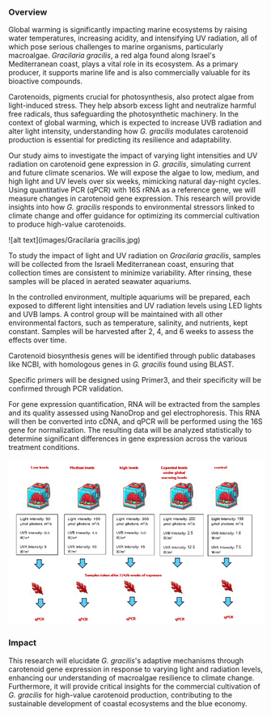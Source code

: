 ### Overview

Global warming is significantly impacting marine ecosystems by raising water temperatures, increasing acidity, and intensifying UV radiation, all of which pose serious challenges to marine organisms, particularly macroalgae. *Gracilaria gracilis*, a red alga found along Israel's Mediterranean coast, plays a vital role in its ecosystem. As a primary producer, it supports marine life and is also commercially valuable for its bioactive compounds.

Carotenoids, pigments crucial for photosynthesis, also protect algae from light-induced stress. They help absorb excess light and neutralize harmful free radicals, thus safeguarding the photosynthetic machinery. In the context of global warming, which is expected to increase UVB radiation and alter light intensity, understanding how *G. gracilis* modulates carotenoid production is essential for predicting its resilience and adaptability.

Our study aims to investigate the impact of varying light intensities and UV radiation on carotenoid gene expression in *G. gracilis*, simulating current and future climate scenarios. We will expose the algae to low, medium, and high light and UV levels over six weeks, mimicking natural day-night cycles. Using quantitative PCR (qPCR) with 16S rRNA as a reference gene, we will measure changes in carotenoid gene expression. This research will provide insights into how *G. gracilis* responds to environmental stressors linked to climate change and offer guidance for optimizing its commercial cultivation to produce high-value carotenoids.

![alt text](images/Gracilaria gracilis.jpg)

To study the impact of light and UV radiation on *Gracilaria gracilis*, samples will be collected from the Israeli Mediterranean coast, ensuring that collection times are consistent to minimize variability. After rinsing, these samples will be placed in aerated seawater aquariums. 

In the controlled environment, multiple aquariums will be prepared, each exposed to different light intensities and UV radiation levels using LED lights and UVB lamps. A control group will be maintained with all other environmental factors, such as temperature, salinity, and nutrients, kept constant. Samples will be harvested after 2, 4, and 6 weeks to assess the effects over time.

Carotenoid biosynthesis genes will be identified through public databases like NCBI, with homologous genes in *G. gracilis* found using BLAST. 

Specific primers will be designed using Primer3, and their specificity will be confirmed through PCR validation.

For gene expression quantification, RNA will be extracted from the samples and its quality assessed using NanoDrop and gel electrophoresis. This RNA will then be converted into cDNA, and qPCR will be performed using the 16S gene for normalization. The resulting data will be analyzed statistically to determine significant differences in gene expression across the various treatment conditions.

![alt text](images/proposal.png)

### Impact

This research will elucidate *G. gracilis*'s adaptive mechanisms through carotenoid gene expression in response to varying light and radiation levels, enhancing our understanding of macroalgae resilience to climate change. Furthermore, it will provide critical insights for the commercial cultivation of *G. gracilis* for high-value carotenoid production, contributing to the sustainable development of coastal ecosystems and the blue economy.
